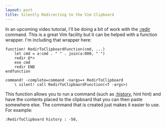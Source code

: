 ```yaml
---
layout: post
title: Silently Redirecting to the Vim Clipboard
---
```

In an upcoming video tutorial, I'll be doing a bit of work with the [:redir](http://vimdoc.sourceforge.net/htmldoc/various.html#:redir) command. This is a great Vim facility but it can be helped with a function wrapper. I'm including that wrapper here:

``` vim
function! RedirToClipboardFunction(cmd, ...)
    let cmd = a:cmd . " " . join(a:000, " ")
    redir @*>
    exe cmd
    redir END
endfunction

command! -complete=command -nargs=+ RedirToClipboard
    \ silent! call RedirToClipbaordFunction(<f -args>)
```

This function allows you to run a command (such as [:history](http://vimdoc.sourceforge.net/htmldoc/cmdline.html#:history), hint hint) and have the contents placed to the clipboard that you can then paste somewhere else. The command that is created just makes it easier to use. For example:

``` vim
:RedirToClipboard history : -50,
```
